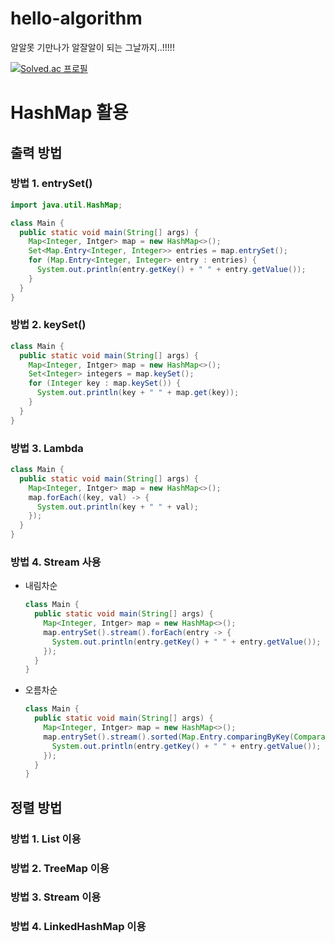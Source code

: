# hello-algorithm
알알못 기만나가 알잘알이 되는 그날까지..!!!!!

[![Solved.ac
프로필](http://mazassumnida.wtf/api/v2/generate_badge?boj=skqkdldhf98)](https://solved.ac/skqkdldhf98)

# HashMap 활용
## 출력 방법
### 방법 1. entrySet()

```java
import java.util.HashMap;

class Main {
  public static void main(String[] args) {
    Map<Integer, Intger> map = new HashMap<>();
    Set<Map.Entry<Integer, Integer>> entries = map.entrySet();
    for (Map.Entry<Integer, Integer> entry : entries) {
      System.out.println(entry.getKey() + " " + entry.getValue());
    }
  }
}
```

### 방법 2. keySet()
```java
class Main {
  public static void main(String[] args) {
    Map<Integer, Intger> map = new HashMap<>();
    Set<Integer> integers = map.keySet();
    for (Integer key : map.keySet()) {
      System.out.println(key + " " + map.get(key));
    }
  }
}
```

### 방법 3. Lambda
```java
class Main {
  public static void main(String[] args) {
    Map<Integer, Intger> map = new HashMap<>();
    map.forEach((key, val) -> {
      System.out.println(key + " " + val);
    });
  }
}
```

### 방법 4. Stream 사용
- 내림차순
    ```java
    class Main {
      public static void main(String[] args) {
        Map<Integer, Intger> map = new HashMap<>();
        map.entrySet().stream().forEach(entry -> {
          System.out.println(entry.getKey() + " " + entry.getValue());
        });
      }
    }
    ```

- 오름차순
    ```java
    class Main {
      public static void main(String[] args) {
        Map<Integer, Intger> map = new HashMap<>();
        map.entrySet().stream().sorted(Map.Entry.comparingByKey(Comparator.reverseOrder())).forEach(entry -> {
          System.out.println(entry.getKey() + " " + entry.getValue());
        });
      }
    }
    ```

## 정렬 방법
### 방법 1. List 이용

### 방법 2. TreeMap 이용

### 방법 3. Stream 이용

### 방법 4. LinkedHashMap 이용
